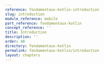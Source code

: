 ```yaml
---
reference: fondamentaux-kotlin-introduction
slug: introduction
module_reference: mobile
part_reference: fondamentaux-kotlin
concept_reference: ''
title: Introduction
description: ''
order: 40
directory: fondamentaux-kotlin
permalink: fondamentaux-kotlin/introduction
layout: chapters
---
```

